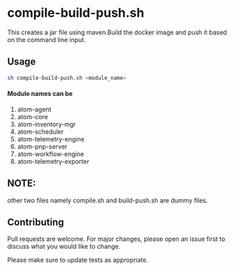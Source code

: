 # compile-build-push.sh
This creates a jar file using maven.Build the docker image and push it based on the command line input.

## Usage
```bash
sh compile-build-push.sh <module_name>
```
#### Module names can be 
1. atom-agent
2. atom-core
3. atom-inventory-mgr
4. atom-scheduler
5. atom-telemetry-engine
6. atom-pnp-server
7. atom-workflow-engine
8.  atom-telemetry-exporter

## NOTE:
other two files namely compile.sh and build-push.sh are dummy files.

## Contributing
Pull requests are welcome. For major changes, please open an issue first to discuss what you would like to change.

Please make sure to update tests as appropriate.

